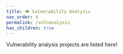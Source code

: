 ```yaml
---
title: 👁️ Vulnerability Analysis
nav_order: 4
permalink: /vulnanalysis
has_children: true
---
```


Vulnerability analysis projects are listed here!